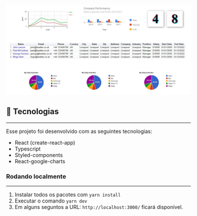 <div align="center">
  <img
    width="768px"
    height="auto"
    alt="Homepage do projeto"
    title="Home do blog"
    src="./public/dashboard.JPG"
  />
</div>

## 🚀 Tecnologias

---

Esse projeto foi desenvolvido com as seguintes tecnologias:

- React (create-react-app)
- Typescript
- Styled-components
- React-google-charts

### Rodando localmente

---
1. Instalar todos os pacotes com `yarn install`
2. Executar o comando `yarn dev`
3. Em alguns seguntos a URL: `http://localhost:3000/` ficará disponível.
